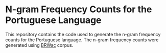 # N-gram Frequency Counts for the Portuguese Language

This repository contains the code used to generate the n-gram frequency counts for the Portuguese language. The n-gram frequency counts were generated using [BRWac](https://www.inf.ufrgs.br/pln/wiki/index.php?title=BrWaC) corpus.

